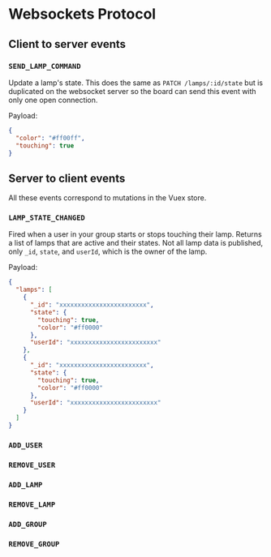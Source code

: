 # Websockets Protocol

## Client to server events

### `SEND_LAMP_COMMAND`
Update a lamp's state. This does the same as `PATCH /lamps/:id/state` but is duplicated on the websocket server so the board can send this event with only one open connection.

Payload:
```json
{
  "color": "#ff00ff",
  "touching": true
}
```


## Server to client events

All these events correspond to mutations in the Vuex store.

### `LAMP_STATE_CHANGED`
Fired when a user in your group starts or stops touching their lamp. 
Returns a list of lamps that are active and their states. Not all lamp data is published, only `_id`, `state`, and `userId`, which is the owner of the lamp.

Payload:
```json
{
  "lamps": [
    {
      "_id": "xxxxxxxxxxxxxxxxxxxxxxxx",
      "state": {
        "touching": true,
        "color": "#ff0000"
      },
      "userId": "xxxxxxxxxxxxxxxxxxxxxxxx"
    },
    {
      "_id": "xxxxxxxxxxxxxxxxxxxxxxxx",
      "state": {
        "touching": true,
        "color": "#ff0000"
      },
      "userId": "xxxxxxxxxxxxxxxxxxxxxxxx"
    }
  ]
}
```



### `ADD_USER`

### `REMOVE_USER`

### `ADD_LAMP`

### `REMOVE_LAMP`

### `ADD_GROUP`

### `REMOVE_GROUP`